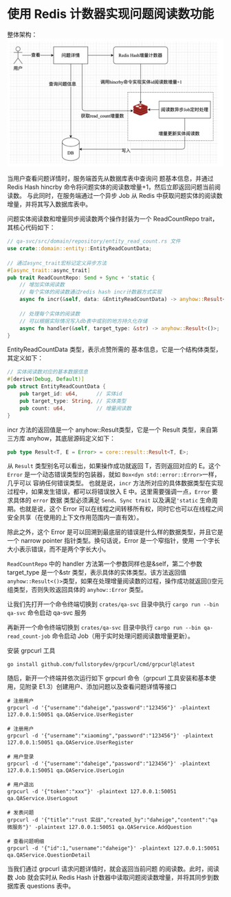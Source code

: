 # 使用 Redis 计数器实现问题阅读数功能
整体架构：
![阅读数](read_count_arch.png)

当用户查看问题详情时，服务端首先从数据库表中查询问
题基本信息，并通过 Redis Hash hincrby 命令将问题实体的阅读数增量+1，然后立即返回问题当前阅读数。
与此同时，在服务端通过一个异步 Job 从 Redis 中获取问题实体的阅读数增量，并将其写入数据库表中。

问题实体阅读数和增量同步阅读数两个操作封装为一个
ReadCountRepo trait，其核心代码如下：
```rust
// qa-svc/src/domain/repository/entity_read_count.rs 文件
use crate::domain::entity::EntityReadCountData;

// 通过async_trait宏标记定义异步方法
#[async_trait::async_trait]
pub trait ReadCountRepo: Send + Sync + 'static {
    // 增加实体阅读数
    // 每个实体的阅读数通过redis hash incr计数器方式实现
    async fn incr(&self, data: &EntityReadCountData) -> anyhow::Result<u64>;

    // 处理每个实体的阅读数
    // 可以根据实际情况写入db表中或别的地方持久化存储
    async fn handler(&self, target_type: &str) -> anyhow::Result<()>;
}
```

EntityReadCountData 类型，表示点赞所需的
基本信息，它是一个结构体类型，其定义如下：
```rust
// 实体阅读数对应的基本数据信息
#[derive(Debug, Default)]
pub struct EntityReadCountData {
    pub target_id: u64,      // 实体id
    pub target_type: String, // 实体类型
    pub count: u64,          // 增量阅读数
}
```
incr 方法的返回值是一个 anyhow::Result<u64>类型，它是一个 Result 类型，来自第三方库 anyhow，其底层源码定义如下：
```rust
pub type Result<T, E = Error> = core::result::Result<T, E>;
```
从 `Result` 类型别名可以看出，如果操作成功就返回 T，否则返回对应的 E。这个`Error` 是一个动态错误类型的包装器，就如 `Box<dyn std::error::Error>`一样，几乎可以
容纳任何错误类型。
也就是说，`incr` 方法所对应的具体数据类型在实现过程中，如果发生错误，都可以将错误放入 E 中。这里需要强调一点，`Error` 要求具体的 `error` 数据
类型必须满足 `Send`、`Sync trait` 以及满足`'static` 生命周期。也就是说，这个 Error 可以在线程之间转移所有权，同时它也可以在线程之间安全共享（在使用的上下文作用范围内一直有效）。

除此之外，这个 Error 是可以回溯到最底层的错误是什么样的数据类型，并且它是一个 narrow pointer 指针类型。换句话说，Error 是一个窄指针，使用
一个字长大小表示错误，而不是两个字长大小。

`ReadCountRepo` 中的 handler 方法第一个参数同样也是&self，第二个参数
target_type 是一个&str 类型，表示具体的实体类型。该方法返回值 `anyhow::Result<()>`类型，如果在处理增量阅读数的过程，操作成功就返回()空元组类型，否则失败返回具体的 `anyhow::Error` 类型。

让我们先打开一个命令终端切换到 `crates/qa-svc` 目录中执行 `cargo run --bin qa-svc` 命令启动 qa-svc 服务

再新开一个命令终端切换到 `crates/qa-svc` 目录中执行 `cargo run --bin qa-read_count-job` 命令启动 Job（用于实时处理问题阅读数增量更新）。

安装 grpcurl 工具
```shell
go install github.com/fullstorydev/grpcurl/cmd/grpcurl@latest
```

随后，新开一个终端并依次运行如下 grpcurl 命令（grpcurl 工具安装和基本使用，见附录 E1.3）创建用户、添加问题以及查看问题详情等接口
```shell
# 注册用户
grpcurl -d '{"username":"daheige","password":"123456"}' -plaintext 127.0.0.1:50051 qa.QAService.UserRegister

# 注册用户
grpcurl -d '{"username":"xiaoming","password":"123456"}' -plaintext 127.0.0.1:50051 qa.QAService.UserRegister

# 用户登录
grpcurl -d '{"username":"daheige","password":"123456"}' -plaintext 127.0.0.1:50051 qa.QAService.UserLogin

# 用户退出
grpcurl -d '{"token":"xxx"}' -plaintext 127.0.0.1:50051 qa.QAService.UserLogout

# 发表问题
grpcurl -d '{"title":"rust 实战","created_by":"daheige","content":"qa 微服务"}' -plaintext 127.0.0.1:50051 qa.QAService.AddQuestion

# 查看问题明细
grpcurl -d '{"id":1,"username":"daheige"}' -plaintext 127.0.0.1:50051 qa.QAService.QuestionDetail
```

当我们通过 grpcurl 请求问题详情时，就会返回当前问题
的阅读数。此时，阅读数 Job 就会实时从 Redis Hash 计数器中读取问题阅读数增量，并将其同步到数据库表 questions 表中。
